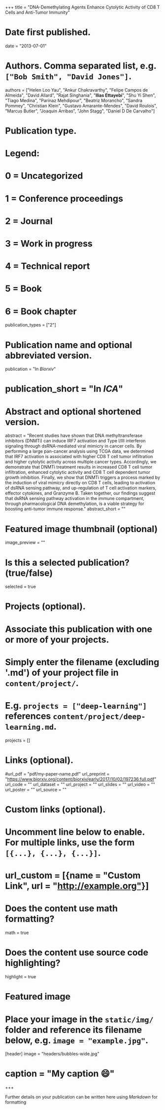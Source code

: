 +++
title = "DNA-Demethylating Agents Enhance Cytolytic Activity of CD8 T Cells and Anti-Tumor Immunity"

# Date first published.
date = "2013-07-01"

# Authors. Comma separated list, e.g. `["Bob Smith", "David Jones"]`.
authors = ["Helen Loo Yau", "Ankur Chakravarthy", "Felipe Campos de Almeida", "David Allard", "Rajat Singhania", "**Ilias Ettayebi**", "Shu Yi Shen", "Tiago Medina", "Parinaz Mehdipour", "Beatriz Morancho", "Sandra Pommey", "Christian Klein", "Gustavo Amarante-Mendes", "David Roulois", "Marcus Butler", "Joaquin Arribas", "John Stagg", "Daniel D De Carvalho"]

# Publication type.
# Legend:
# 0 = Uncategorized
# 1 = Conference proceedings
# 2 = Journal
# 3 = Work in progress
# 4 = Technical report
# 5 = Book
# 6 = Book chapter
publication_types = ["2"]

# Publication name and optional abbreviated version.
publication = "In *Biorxiv*"
# publication_short = "In *ICA*"

# Abstract and optional shortened version.
abstract = "Recent studies have shown that DNA methyltransferase inhibitors (DNMTi) can induce IRF7 activation and Type I/III interferon signaling through dsRNA-mediated viral mimicry in cancer cells. By performing a large pan-cancer analysis using TCGA data, we determined that IRF7 activation is associated with higher CD8 T cell tumor infiltration and higher cytolytic activity across multiple cancer types. Accordingly, we demonstrate that DNMTi treatment results in increased CD8 T cell tumor infiltration, enhanced cytolytic activity and CD8 T cell dependent tumor growth inhibition. Finally, we show that DNMTi triggers a process marked by the induction of viral mimicry directly on CD8 T cells, leading to activation of dsRNA sensing pathway, and up-regulation of T cell activation markers, effector cytokines, and Granzyme B. Taken together, our findings suggest that dsRNA sensing pathway activation in the immune compartment, through pharmacological DNA demethylation, is a viable strategy for boosting anti-tumor immune response."
abstract_short = ""

# Featured image thumbnail (optional)
image_preview = ""

# Is this a selected publication? (true/false)
selected = true

# Projects (optional).
#   Associate this publication with one or more of your projects.
#   Simply enter the filename (excluding '.md') of your project file in `content/project/`.
#   E.g. `projects = ["deep-learning"]` references `content/project/deep-learning.md`.
projects = []

# Links (optional).
#url_pdf = "pdf/my-paper-name.pdf"
url_preprint = "https://www.biorxiv.org/content/biorxiv/early/2017/10/02/197236.full.pdf"
url_code = ""
url_dataset = ""
url_project = ""
url_slides = ""
url_video = ""
url_poster = ""
url_source = ""

# Custom links (optional).
#   Uncomment line below to enable. For multiple links, use the form `[{...}, {...}, {...}]`.
# url_custom = [{name = "Custom Link", url = "http://example.org"}]

# Does the content use math formatting?
math = true

# Does the content use source code highlighting?
highlight = true

# Featured image
# Place your image in the `static/img/` folder and reference its filename below, e.g. `image = "example.jpg"`.
[header]
image = "headers/bubbles-wide.jpg"
# caption = "My caption 😄"

+++

Further details on your publication can be written here using *Markdown* for formatting
